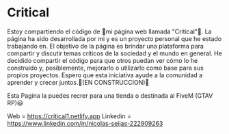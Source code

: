 # Critical

Estoy compartiendo el código de 🌴mi página web llamada "Critical"🌴. La página ha sido desarrollada por mi y es un proyecto personal que he estado trabajando en. El objetivo de la página es brindar una plataforma para compartir y discutir temas críticos de la sociedad y el mundo en general. He decidido compartir el código para que otros puedan ver cómo lo he construido y, posiblemente, mejorarlo o utilizarlo como base para sus propios proyectos. Espero que esta iniciativa ayude a la comunidad a aprender y crecer juntos.🚧(EN CONSTRUCCION)🚧

Esta Pagina la puedes recrer para una tienda o destinada al FiveM (GTAV RP)😃

Web = https://critical1.netlify.app
Linkedin = https://www.linkedin.com/in/nicolas-seijas-222909263
